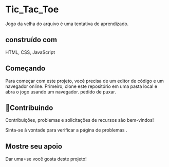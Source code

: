 # Tic_Tac_Toe

Jogo da velha do arquivo é uma tentativa de aprendizado.

## construído com
HTML,
CSS,
JavaScript

## Começando

Para começar com este projeto, você precisa de um editor de código e 
um navegador online. Primeiro, clone este repositório em uma pasta local e
abra o jogo usando um navegador. pedido de puxar.


## 🤝Contribuindo 
Contribuições, problemas e solicitações de recursos são bem-vindos!

Sinta-se à vontade para verificar a página de problemas .

## Mostre seu apoio
Dar uma⭐️se você gosta deste projeto!
